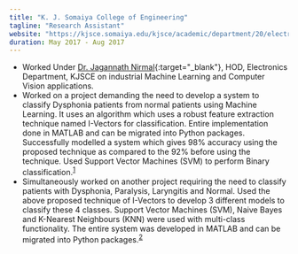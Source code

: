 ```yaml
---
title: "K. J. Somaiya College of Engineering"
tagline: "Research Assistant"
website: "https://kjsce.somaiya.edu/kjsce/academic/department/20/electronics_engineering#about"
duration: May 2017 - Aug 2017
---
```


- Worked Under [Dr. Jagannath Nirmal](https://scholar.google.com/citations?user=Rl16d3UAAAAJ&hl=en){:target="_blank"}, HOD, Electronics Department, KJSCE on industrial Machine Learning and 
Computer Vision applications.
- Worked on a project demanding the need to develop a system to classify Dysphonia patients from normal patients using
Machine Learning. It uses an algorithm which uses a robust feature extraction technique named I-Vectors for classification. 
Entire implementation done in MATLAB and can be migrated into Python packages. Successfully modelled a system which gives 98%
accuracy using the proposed technique as compared to the 92% before using the technique. Used Support Vector Machines (SVM) 
to perform Binary classification.<sup><a href="https://scholar.google.com/citations?user=is6g3oAAAAAJ&hl=en#d=gs_md_cita-d&u=%2Fcitations%3Fview_op%3Dview_citation%26hl%3Den%26user%3Dis6g3oAAAAAJ%26citation_for_view%3Dis6g3oAAAAAJ%3Au-x6o8ySG0sC%26tzom%3D240" target="_blank">1</a></sup>
- Simultaneously worked on another project requiring the need to classify patients with Dysphonia, Paralysis, Laryngitis and Normal.
Used the above proposed technique of I-Vectors to develop 3 different models to classify these 4 classes. Support Vector Machines (SVM),
Naive Bayes and K-Nearest Neighbours (KNN) were used with multi-class functionality. The entire system was developed in MATLAB and can be 
migrated into Python packages.<sup><a href="https://scholar.google.com/citations?user=is6g3oAAAAAJ&hl=en#d=gs_md_cita-d&u=%2Fcitations%3Fview_op%3Dview_citation%26hl%3Den%26user%3Dis6g3oAAAAAJ%26citation_for_view%3Dis6g3oAAAAAJ%3Au5HHmVD_uO8C%26tzom%3D240" target="_blank">2</a></sup>